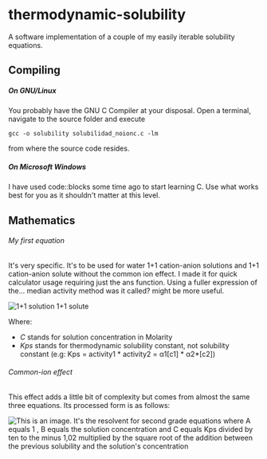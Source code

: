 # thermodynamic-solubility
A software implementation of a couple of my easily iterable solubility equations.

## Compiling

##### On GNU/Linux

You probably have the GNU C Compiler at your disposal.
Open a terminal, navigate to the source folder and execute 

`gcc -o solubility solubilidad_noionc.c -lm`

from where the source code resides.

##### On Microsoft Windows

I have used code::blocks some time ago to start learning C. Use what works best for you as it shouldn't matter at this level.

## Mathematics

###### My first equation
It's very specific. It's to be used for water 1+1 cation-anion solutions and 1+1 cation-anion solute without the common ion effect. I made it for quick calculator usage requiring just the ans function.
Using a fuller expression of the... median activity method was it called? might be more useful.

![1+1 solution 1+1 solute](https://i.imgur.com/Yo7royo.png)

Where:
* *C* stands for solution concentration in Molarity
* *Kps* stands for thermodynamic solubility constant, not solubility constant (e.g: Kps = activity1 \* activity2 = α1[c1] * α2*[c2])

###### Common-ion effect
This effect adds a little bit of complexity but comes from almost the same three equations. Its processed form is as follows:

![This is an image. It's the resolvent for second grade equations where A equals 1 , B equals the solution concentration and C equals Kps divided by ten to the minus 1,02 multiplied by the square root of the addition between the previous solubility and the solution's concentration](https://i.imgur.com/94ouT7g.png)
